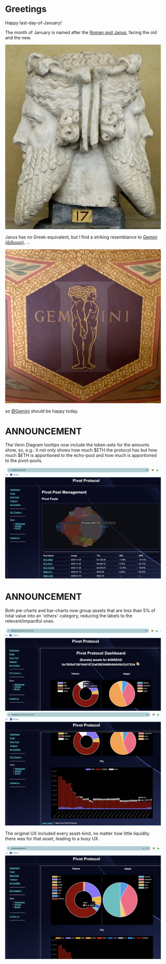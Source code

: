 # Greetings

Happy last-day-of-January!

The month of January is named after the [Roman god Janus](https://en.wikipedia.org/wiki/January), facing the old and the new. 

![The Roman god Janus](imgs/01a-janus-wikipedia.jpg)

Janus has no Greek-equivalent, but I find a striking resemblance to [Gemini (Δίδυμοι)](https://en.wikipedia.org/wiki/Gemini_(astrology)), ...

![Gemini](imgs/01b-gemini-wikipedia.jpg)

so [@Gemini](https://www.gemini.com/) should be happy today.

# ANNOUNCEMENT

The Venn Diagram tooltips now include the token-sets for the amounts show, so, e.g.: it not only shows how much $ETH the protocol has but how much $ETH is apportioned to the echo-pool and how much is apportioned to the pivot-pools.

![Labeled tooltips for Venn Diagram of deployed protocol assets](imgs/02-token-tooltip-label.png)

# ANNOUNCEMENT

Both pie-charts and bar-charts now group assets that are less than 5% of total value into an 'others'-category, reducing the labels to the relevant/impactful ones. 

![Others-category for pie-charts](imgs/03a-pie-other.png)
![Others-category for bar-charts](imgs/03b-bar-other.png)

The original UX included every asset-kind, no matter how little liquidity there was for that asset, leading to a busy UX. 

![Busy UX with all assets](imgs/04-busy-ux.png)
